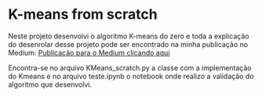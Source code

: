 # K-means from scratch

Neste projeto desenvolvi o algoritmo K-means do zero e toda a explicação do desenrolar desse projeto pode ser encontrado na minha publicação no Medium: <a href="https://medium.com/@alexandreesposte/desenvolvimento-do-algoritmo-k-means-uma-abordagem-personalizada-3ad1c3116ea7" target="_blank">Publicação para o Medium clicando aqui</a>

Encontra-se no arquivo KMeans_scratch.py a classe com a implementação do Kmeans e no arquivo teste.ipynb o notebook onde realizo a validação do algoritmo que desenvolvi.




